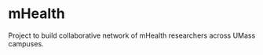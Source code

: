 mHealth
=======

Project to build collaborative network of mHealth researchers across UMass campuses. 
